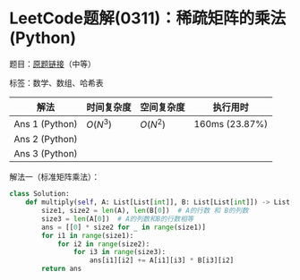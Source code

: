 # LeetCode题解(0311)：稀疏矩阵的乘法(Python)

题目：[原题链接](https://leetcode-cn.com/problems/sparse-matrix-multiplication/)（中等）

标签：数学、数组、哈希表

| 解法           | 时间复杂度 | 空间复杂度 | 执行用时       |
| -------------- | ---------- | ---------- | -------------- |
| Ans 1 (Python) | $O(N^3)$   | $O(N^2)$   | 160ms (23.87%) |
| Ans 2 (Python) |            |            |                |
| Ans 3 (Python) |            |            |                |

解法一（标准矩阵乘法）：

```python
class Solution:
    def multiply(self, A: List[List[int]], B: List[List[int]]) -> List[List[int]]:
        size1, size2 = len(A), len(B[0])  # A的行数 和 B的列数
        size3 = len(A[0])  # A的列数和B的行数相等
        ans = [[0] * size2 for _ in range(size1)]
        for i1 in range(size1):
            for i2 in range(size2):
                for i3 in range(size3):
                    ans[i1][i2] += A[i1][i3] * B[i3][i2]
        return ans
```